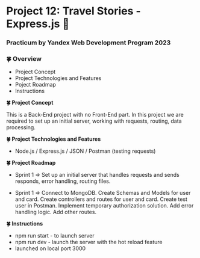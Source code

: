 # Project 12: Travel Stories - Express.js :seedling:

### Practicum by Yandex Web Development Program 2023

### :four_leaf_clover: Overview

- Project Concept
- Project Technologies and Features
- Poject Roadmap
- Instructions

**:four_leaf_clover: Project Concept**

This is a Back-End project with no Front-End part. In this project we are required to set up an initial server, working with requests, routing, data processing.

**:four_leaf_clover: Project Technologies and Features**

- Node.js / Express.js / JSON / Postman (testing requests)

**:four_leaf_clover: Project Roadmap**

- Sprint 1 => Set up an initial server that handles requests and sends responds, error handling, routing files.

- Sprint 1 => Connect to MongoDB. Create Schemas and Models for user and card. Create controllers and routes for user and card. Create test user in Postman. Implement temporary authorization solution. Add error handling logic. Add other routes.

**:four_leaf_clover: Instructions**

- npm run start - to launch server
- npm run dev - launch the server with the hot reload feature
- launched on local port 3000

